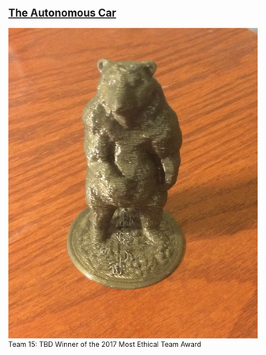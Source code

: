 ## [The Autonomous Car](./TheAutonomousCar.md)

![](./ethicsbear.jpg)
Team 15: TBD
Winner of the 2017 Most Ethical Team Award
